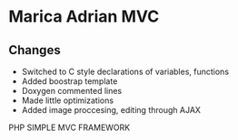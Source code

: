 # Marica Adrian MVC

## Changes

- Switched to C style declarations of variables, functions
- Added boostrap template
- Doxygen commented lines
- Made little optimizations
- Added image proccesing, editing through AJAX
  
PHP SIMPLE MVC FRAMEWORK
